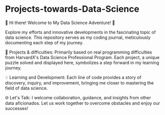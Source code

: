 # Projects-towards-Data-Science

🚀 Hi there! Welcome to My Data Science Adventure! 🚀

Explore my efforts and innovative developments in the fascinating topic of data science. This repository serves as my coding journal, meticulously documenting each step of my journey.

🧩 Projects & difficulties: Primarily based on real programming difficulties from HarvardX's Data Science Professional Program. Each project, a unique puzzle solved and displayed here, symbolizes a step forward in my learning journey.

💡 Learning and Development: Each line of code provides a story of discovery, inquiry, and improvement, bringing me closer to mastering the field of data science.

🌐 Let's Talk: I welcome collaboration, guidance, and insights from other data aficionados. Let us work together to overcome obstacles and enjoy our successes!
